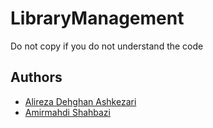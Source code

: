 # LibraryManagement

Do not copy if you do not understand the code

## Authors

- [Alireza Dehghan Ashkezari](https://github.com/ar-dehghan-a)
- [Amirmahdi Shahbazi](https://github.com/AmirmahdiShahbazi)
